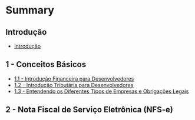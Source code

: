 # Summary

## Introdução

* [Introdução](README.md)

## 1 - Conceitos Básicos

* [1.1 - Introdução Financeira para Desenvolvedores](1-conceitos-basicos/1.1-introducao-financeira-para-desenvolvedores.md)
* [1.2 - Introdução Tributária para Desenvolvedores](1-conceitos-basicos/1.2-introducao-tributaria-para-desenvolvedores.md)
* [1.3 - Entendendo os Diferentes Tipos de Empresas e Obrigações Legais](1-conceitos-basicos/1.3-entendendo-os-diferentes-tipos-de-empresas-e-obrigacoes-legais.md)

## 2 - Nota Fiscal de Serviço Eletrônica \(NFS-e\)

